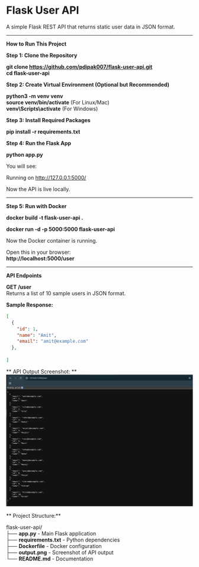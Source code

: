 # Flask User API

A simple Flask REST API that returns static user data in JSON format.

---

**How to Run This Project**

**Step 1: Clone the Repository**

**git clone https://github.com/pdipak007/flask-user-api.git**  
**cd flask-user-api**

**Step 2: Create Virtual Environment (Optional but Recommended)**

**python3 -m venv venv**  
**source venv/bin/activate**  (For Linux/Mac)  
**venv\Scripts\activate**     (For Windows)

**Step 3: Install Required Packages**

**pip install -r requirements.txt**

**Step 4: Run the Flask App**

**python app.py**

You will see:

Running on http://127.0.0.1:5000/


Now the API is live locally.

---

**Step 5: Run with Docker**

**docker build -t flask-user-api .**

**docker run -d -p 5000:5000 flask-user-api**

Now the Docker container is running.

Open this in your browser:  
**http://localhost:5000/user**

---

**API Endpoints**

**GET /user**  
Returns a list of 10 sample users in JSON format.

**Sample Response:**

```json
[
  {
    "id": 1,
    "name": "Amit",
    "email": "amit@example.com"
  },
  
]
```
** API Output Screenshot: **
![API Output](output.png)

** Project Structure:**

flask-user-api/  
├── **app.py**             - Main Flask application  
├── **requirements.txt**   - Python dependencies  
├── **Dockerfile**         - Docker configuration  
├── **output.png**         - Screenshot of API output  
└── **README.md**          - Documentation
